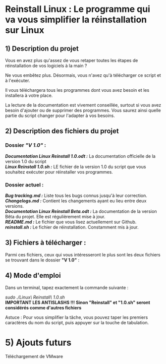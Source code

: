 # Reinstall Linux : Le programme qui va vous simplifier la réinstallation sur Linux

## 1) Description du projet

Vous en avez plus qu'assez de vous retaper toutes les étapes de réinstallation de vos logiciels à la main ?

Ne vous embêtez plus. Désormais, vous n'avez qu'à télécharger ce script et à l'exécuter.

Il vous téléchargera tous les programmes dont vous avez besoin et les installera à votre place.

La lecture de la documentation est vivement conseillée, surtout si vous avez besoin d'ajouter ou de supprimer des programmes. Vous saurez ainsi quelle partie du script changer pour l'adapter à vos besoins.


## 2) Description des fichiers du projet

### Dossier _"V 1.0"_ :
*__Documentation Linux Reinstall 1.0.odt :__* La documentation officielle de la version 1.0 du script  
*__Linux Reinstall 1.0.sh :__* LE fichier de la version 1.0 du script que vous souhaitez exécuter pour réinstaller vos programmes.  


### Dossier actuel :
*__Bug tracking.md :__* Liste tous les bugs connus jusqu'à leur correction.  
*__Changelogs.md :__* Contient les changements ayant eu lieu entre deux versions.  
*__Documentation Linux Reinstall Beta.odt :__* La documentation de la version Bêta du projet. Elle est régulièrement mise à jour.  
*__README.md :__* Le fichier que vous lisez actuellement sur Github.  
*__reinstall.sh :__* Le fichier de réinstallation. Constamment mis à jour.

## 3) Fichiers à télécharger :

Parmi ces fichiers, ceux qui vous intéresseront le plus sont les deux fichiers se trouvant dans le dossier **"V 1.0"** :  

## 4) Mode d'emploi

Dans un terminal, tapez exactement la commande suivante :

_sudo ./Linux\ Reinstall\ 1.0.sh_  
__IMPORTANT LES ANTISLASHS !!! Sinon "Reinstall" et "1.0.sh" seront considérés comme d'autres fichiers__    

Astuce : Pour vous simplifier la tâche, vous pouvez taper les premiers caractères du nom du script, puis appuyer sur la touche de tabulation.

# 5) Ajouts futurs

Téléchargement de VMware
